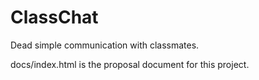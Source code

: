 # ClassChat

Dead simple communication with classmates.

docs/index.html is the proposal document for this project.
